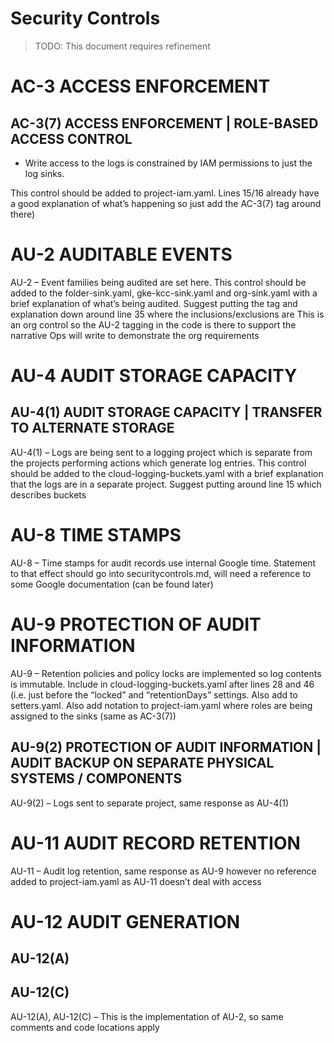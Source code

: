 # Security Controls
> TODO: This document requires refinement

# AC-3 ACCESS ENFORCEMENT
## AC-3(7) ACCESS ENFORCEMENT | ROLE-BASED ACCESS CONTROL 
- Write access to the logs is constrained by IAM permissions to just the log sinks.

This control should be added to project-iam.yaml. Lines 15/16 already have a good explanation of
what’s happening so just add the AC-3(7) tag around there)

# AU-2 AUDITABLE EVENTS
AU-2 – Event families being audited are set here. This control should be added to the folder-sink.yaml,
gke-kcc-sink.yaml and org-sink.yaml with a brief explanation of what’s being audited.
Suggest putting the tag and explanation down around line 35 where the inclusions/exclusions are
This is an org control so the AU-2 tagging in the code is there to support the narrative Ops will write to demonstrate the org requirements

# AU-4 AUDIT STORAGE CAPACITY
## AU-4(1) AUDIT STORAGE CAPACITY | TRANSFER TO ALTERNATE STORAGE
AU-4(1) – Logs are being sent to a logging project which is separate from the projects
performing actions which generate log entries. This control should be added to the
cloud-logging-buckets.yaml with a brief explanation that the logs are in a separate project.
Suggest putting around line 15 which describes buckets

# AU-8 TIME STAMPS
AU-8 – Time stamps for audit records use internal Google time. Statement to that effect should go into securitycontrols.md, will need a reference to some Google documentation (can be found later)

# AU-9 PROTECTION OF AUDIT INFORMATION
AU-9 – Retention policies and policy locks are implemented so log contents is immutable. Include in cloud-logging-buckets.yaml after lines 28 and 46 (i.e. just before the “locked” and “retentionDays” settings. Also add to setters.yaml. Also add notation to project-iam.yaml where roles are being assigned to the sinks (same as AC-3(7))

## AU-9(2) PROTECTION OF AUDIT INFORMATION | AUDIT BACKUP ON SEPARATE PHYSICAL SYSTEMS / COMPONENTS
AU-9(2) – Logs sent to separate project, same response as AU-4(1)

# AU-11 AUDIT RECORD RETENTION
AU-11 – Audit log retention, same response as AU-9 however no reference added to project-iam.yaml as AU-11 doesn’t deal with access

# AU-12 AUDIT GENERATION
## AU-12(A)
## AU-12(C)
AU-12(A), AU-12(C) – This is the implementation of AU-2, so same comments and code locations apply